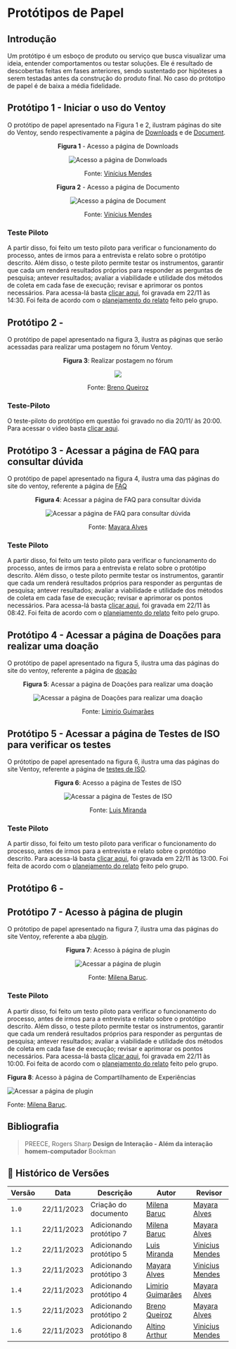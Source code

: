 # Protótipos de Papel

## Introdução

Um protótipo é um esboço de produto ou serviço que busca visualizar uma ideia, entender comportamentos ou testar soluções. Ele é resultado de descobertas feitas em fases anteriores, sendo sustentado por hipóteses a serem testadas antes da construção do produto final. No caso do prótotipo de papel é de baixa a média fidelidade.

## Protótipo 1 - Iniciar o uso do Ventoy

O protótipo de papel apresentado na Figura 1 e 2, ilustram páginas do site do Ventoy, sendo respectivamente a página de [Downloads](https://www.ventoy.net/en/download.html) e de [Document](https://www.ventoy.net/en/doc_news.html).

<center>
  
  **Figura 1** - Acesso a página de Downloads

  ![Acesso a página de Donwloads](../../../assets/prototipos/viniciusdDonwloadProto.jpeg)

  Fonte: [Vinícius Mendes](https://github.com/yabamiah)

  **Figura 2** - Acesso a página de Documento

  ![Acesso a página de Document](../../../assets/prototipos/documentoProto.jpeg)

  Fonte: [Vinícius Mendes](https://github.com/yabamiah)
  
</center>

### Teste Piloto

A partir disso, foi feito um testo piloto para verificar o funcionamento do processo, antes de irmos para a entrevista e relato sobre o protótipo descrito. Além disso, o teste piloto permite testar os instrumentos, garantir que cada um renderá resultados próprios para responder as perguntas de pesquisa; antever resultados; avaliar a viabilidade e utilidade dos métodos de coleta em cada fase de execução; revisar e aprimorar os pontos necessários. Para acessa-lá basta [clicar aqui](https://youtu.be/QaR2__Q8lYw), foi gravada em 22/11 às 14:30. Foi feita de acordo com o [planejamento do relato](./planejamento_relato.md/#preparo) feito pelo grupo.

## Protótipo 2 - 

O protótipo de papel apresentado na figura 3, ilustra as páginas que serão acessadas para realizar uma postagem no fórum Ventoy.

<center>

**Figura 3**: Realizar postagem no fórum

![](../../../assets/prototipos/PrototipoBreno.jpg)

Fonte: [Breno Queiroz](https://github.com/brenob6)

</center>

### Teste-Piloto

O teste-piloto do protótipo em questão foi gravado no dia 20/11/ às 20:00. 
Para acessar o vídeo basta [clicar aqui](https://youtu.be/bfJcuGFK1ko). 

## Protótipo 3 - Acessar a página de FAQ para consultar dúvida

O protótipo de papel apresentado na figura 4, ilustra uma das páginas do site do ventoy, referente a página de [FAQ](https://www.ventoy.net/en/faq.html)

<center>

**Figura 4**: Acessar a página de FAQ para consultar dúvida

![Acessar a página de FAQ para consultar dúvida](../../../assets/prototipos/PrototipoPapelMayara.jpeg)

Fonte: [Mayara Alves](https://github.com/Mayara-tech)

</center>

### Teste Piloto

A partir disso, foi feito um testo piloto para verificar o funcionamento do processo, antes de irmos para a entrevista e relato sobre o protótipo descrito. Além disso, o teste piloto permite testar os instrumentos, garantir que cada um renderá resultados próprios para responder as perguntas de pesquisa; antever resultados; avaliar a viabilidade e utilidade dos métodos de coleta em cada fase de execução; revisar e aprimorar os pontos necessários. Para acessa-lá basta [clicar aqui](https://youtube.com/shorts/_lG3-rFcJ08), foi gravada em 22/11 às 08:42. Foi feita de acordo com o [planejamento do relato](./planejamento_relato.md/#preparo) feito pelo grupo.

## Protótipo 4 - Acessar a página de Doações para realizar uma doação

O protótipo de papel apresentado na figura 5, ilustra uma das páginas do site do ventoy, referente a página de [doação](https://www.ventoy.net/en/donation.html)

<center>

**Figura 5**: Acessar a página de Doações para realizar uma doação

![Acessar a página de Doações para realizar uma doação](../../../assets/prototipos/PrototipoPapelLimirio.jpeg)

Fonte: [Limirio Guimarães](https://github.com/LimirioGuimaraes)

</center>


## Protótipo 5 - Acessar a página de Testes de ISO para verificar os testes
O prótotipo de papel apresentado na figura 6, ilustra uma das páginas do site Ventoy, referente a página de [testes de ISO](https://www.ventoy.net/en/isolist.html).

<center>

**Figura 6**: Acesso a página de Testes de ISO

![Acessar a página de Testes de ISO](../../../assets/prototipos/PrototipoLuis.jpg)

Fonte: [Luis Miranda](https://github.com/LuisMiranda10)

</center>

### Teste Piloto

A partir disso, foi feito um testo piloto para verificar o funcionamento do processo, antes de irmos para a entrevista e relato sobre o protótipo descrito. Para acessa-lá basta [clicar aqui](), foi gravada em 22/11 às 13:00. Foi feita de acordo com o [planejamento do relato](./planejamento_relato.md/#preparo) feito pelo grupo.

## Protótipo 6 - 

## Protótipo 7 - Acesso à página de plugin

O prótotipo de papel apresentado na figura 7, ilustra uma das páginas do site Ventoy, referente a aba [plugin](https://www.ventoy.net/en/plugin.html).

<center>

**Figura 7**: Acesso à página de plugin

![Acessar a página de plugin](../../../assets/prototipos/prototipoMilena.jpg)

Fonte: [Milena Baruc](https://github.com/MilenaBaruc).

</center>

### Teste Piloto

A partir disso, foi feito um testo piloto para verificar o funcionamento do processo, antes de irmos para a entrevista e relato sobre o protótipo descrito. Além disso, o teste piloto permite testar os instrumentos, garantir que cada um renderá resultados próprios para responder as perguntas de pesquisa; antever resultados; avaliar a viabilidade e utilidade dos métodos de coleta em cada fase de execução; revisar e aprimorar os pontos necessários. Para acessa-lá basta [clicar aqui](https://youtu.be/rH3lhLAYO7I), foi gravada em 22/11 às 10:00. Foi feita de acordo com o [planejamento do relato](./planejamento_relato.md/#preparo) feito pelo grupo.

**Figura 8**: Acesso à página de Compartilhamento de Experiências

![Acessar a página de plugin](../../../assets/prototipos/prototipoArthur.jpg)

Fonte: [Milena Baruc](https://github.com/arthurrochamoreira).

</center>


## Bibliografia

> PREECE, Rogers Sharp **Design de Interação - Além da interação homem-computador** Bookman <br/>

## 📑 Histórico de Versões 

| **Versão**   |   **Data**   | **Descrição** | **Autor** | **Revisor** |
|--------|---------|-----------|--------|---------|
|`1.0`| 22/11/2023 | Criação do documento | [Milena Baruc](https://github.com/MilenaBaruc) | [Mayara Alves](https://github.com/Mayara-tech) |
|`1.1`| 22/11/2023 | Adicionando protótipo 7 | [Milena Baruc](https://github.com/MilenaBaruc) | [Mayara Alves](https://github.com/Mayara-tech) |
|`1.2`| 22/11/2023 | Adicionando protótipo 5 | [Luis Miranda](https://github.com/LuisMiranda10) | [Vinicius Mendes](https://github.com/yabamiah)  |
|`1.3`| 22/11/2023 | Adicionando protótipo 3 | [Mayara Alves](https://github.com/Mayara-tech) | [Vinicius Mendes](https://github.com/yabamiah)  |
|`1.4`| 22/11/2023 | Adicionando protótipo 4 | [Limirio Guimarães](https://github.com/LimirioGuimaraes) | [Mayara Alves](https://github.com/Mayara-tech)  |
|`1.5`| 22/11/2023 | Adicionando protótipo 2 | [Breno Queiroz](https://github.com/brenob6)      | [Mayara Alves](https://github.com/Mayara-tech)   |
|`1.6`| 22/11/2023 | Adicionando protótipo 8 | [Altino Arthur](https://github.com/arthurrochamoreira) | [Vinicius Mendes](https://github.com/yabamiah)  |
